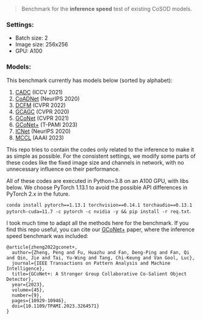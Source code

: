 > Benchmark for the **inference speed** test of existing CoSOD models.

### Settings:

+ Batch size: 2
+ Image size: 256x256
+ GPU: A100

### Models:

This benchmark currently has models below (sorted by alphabet):

1. [CADC](https://github.com/nnizhang/CADC)     (ICCV 2021)
2. [CoADNet](https://github.com/KeeganZQJ/CoSOD-CoADNet)  (NeurIPS 2020)
3. [DCFM](https://github.com/siyueyu/DCFM)     (CVPR 2022)
4. [GCAGC](https://github.com/ltp1995/GCAGC-CVPR2020)    (CVPR 2020)
5. [GCoNet](https://github.com/fanq15/GCoNet)   (CVPR 2021)
6. [GCoNet+](https://github.com/ZhengPeng7/GCoNet_plus)  (T-PAMI 2023)
7. [ICNet](https://github.com/blanclist/ICNet)    (NeurIPS 2020)
8. [MCCL](https://github.com/ZhengPeng7/MCCL)     (AAAI 2023)

This repo tries to contain the codes only related to the inference to make it as simple as possible.
For the consistent settings, we modify some parts of these codes like the fixed image size and channels in network, with no unnecessary influence on their performance.

All of these codes are executed in Python=3.8 on an A100 GPU, with libs below. We choose PyTorch 1.13.1 to avoid the possible API differences in PyTorch 2.x in the future.

`conda install pytorch==1.13.1 torchvision==0.14.1 torchaudio==0.13.1 pytorch-cuda=11.7 -c pytorch -c nvidia -y && pip install -r req.txt`.

I took much time to adapt all the methods here for the benchmark.
If you find this repo useful, you can cite our [GCoNet+](https://github.com/ZhengPeng7/GCoNet_plus) paper, where the inference speed benchmark was included:
```
@article{zheng2022gconet+,
  author={Zheng, Peng and Fu, Huazhu and Fan, Deng-Ping and Fan, Qi and Qin, Jie and Tai, Yu-Wing and Tang, Chi-Keung and Van Gool, Luc},
  journal={IEEE Transactions on Pattern Analysis and Machine Intelligence}, 
  title={GCoNet+: A Stronger Group Collaborative Co-Salient Object Detector}, 
  year={2023},
  volume={45},
  number={9},
  pages={10929-10946},
  doi={10.1109/TPAMI.2023.3264571}
}
```
